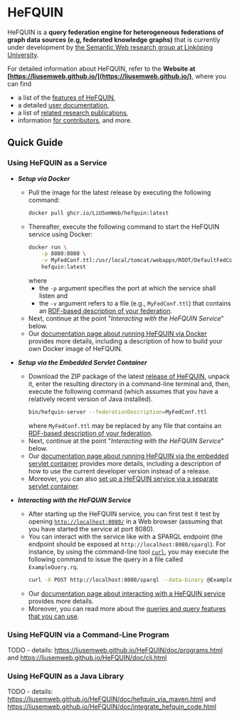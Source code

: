 # HeFQUIN
HeFQUIN is a **query federation engine for heterogeneous federations of graph data sources (e.g, federated knowledge graphs)** that is currently under development by [the Semantic Web research group at Linköping University](https://www.ida.liu.se/research/semanticweb/).

For detailed information about HeFQUIN, refer to the **Website at [https://liusemweb.github.io/](https://liusemweb.github.io/)**, where you can find
* a list of the [features of HeFQUIN](https://liusemweb.github.io/HeFQUIN/doc/features.html),
* a detailed [user documentation](https://liusemweb.github.io/HeFQUIN/doc/index.html),
* a list of [related research publications](https://liusemweb.github.io/HeFQUIN/research),
* information [for contributors](https://liusemweb.github.io/HeFQUIN/devdoc),
and more.

## Quick Guide
### Using HeFQUIN as a Service
* **_Setup via Docker_**
  * Pull the image for the latest release by executing the following command:
    ```bash
    docker pull ghcr.io/LiUSemWeb/hefquin:latest
    ```
  * Thereafter, execute the following command to start the HeFQUIN service using Docker:
    ```bash
    docker run \
        -p 8080:8080 \
        -v MyFedConf.ttl:/usr/local/tomcat/webapps/ROOT/DefaultFedConf.ttl \
        hefquin:latest
    ```
    where
    * the `-p` argument specifies the port at which the service shall listen and
    * the `-v` argument refers to a file (e.g., `MyFedConf.ttl`) that contains an [RDF-based description of your federation](https://liusemweb.github.io/HeFQUIN/doc/federation_description.html).
  * Next, continue at the point "_Interacting with the HeFQUIN Service_" below.
  * Our [documentation page about running HeFQUIN via Docker](https://liusemweb.github.io/HeFQUIN/doc/docker.html) provides more details, including a description of how to build your own Docker image of HeFQUIN.

* **_Setup via the Embedded Servlet Container_**
  * Download the ZIP package of the latest [release of HeFQUIN](https://github.com/LiUSemWeb/HeFQUIN/releases), unpack it, enter the resulting directory in a command-line terminal and, then, execute the following command (which assumes that you have a relatively recent version of Java installed).
    ```bash
    bin/hefquin-server --federationDescription=MyFedConf.ttl
    ```
    where `MyFedConf.ttl` may be replaced by any file that contains an [RDF-based description of your federation](https://liusemweb.github.io/HeFQUIN/doc/federation_description.html).
  * Next, continue at the point "_Interacting with the HeFQUIN Service_" below.
  * Our [documentation page about running HeFQUIN via the embedded servlet container](https://liusemweb.github.io/HeFQUIN/doc/embedded_servlet_container.html) provides more details, including a description of how to use the current developer version instead of a release.
  * Moreover, you can also [set up a HeFQUIN service via a separate servlet container](https://liusemweb.github.io/HeFQUIN/doc/separate_servlet_container.html).

* **_Interacting with the HeFQUIN Service_**
  * After starting up the HeFQUIN service, you can first test it test by opening [`http://localhost:8080/`](http://localhost:8080/) in a Web browser (assuming that you have started the service at port 8080).
  * You can interact with the service like with a SPARQL endpoint (the endpoint should be exposed at `http://localhost:8080/sparql`). For instance, by using the command-line tool [`curl`](https://curl.se/), you may execute the following command to issue the query in a file called `ExampleQuery.rq`.
    ```bash
    curl -X POST http://localhost:8080/sparql --data-binary @ExampleQuery.rq -H 'Content-Type: application/sparql-query'
    ```
  * Our [documentation page about interacting with a HeFQUIN service](https://liusemweb.github.io/HeFQUIN/doc/hefquin_service.html) provides more details.
  * Moreover, you can read more about the [queries and query features that you can use](https://liusemweb.github.io/HeFQUIN/doc/queries.html).

### Using HeFQUIN via a Command-Line Program
TODO - details: https://liusemweb.github.io/HeFQUIN/doc/programs.html and https://liusemweb.github.io/HeFQUIN/doc/cli.html
### Using HeFQUIN as a Java Library
TODO - details: https://liusemweb.github.io/HeFQUIN/doc/hefquin_via_maven.html and https://liusemweb.github.io/HeFQUIN/doc/integrate_hefquin_code.html
